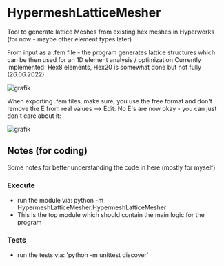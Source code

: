 # HypermeshLatticeMesher

Tool to generate lattice Meshes from existing hex meshes in Hyperworks (for now - maybe other element types later)

From input as a .fem file - the program generates lattice structures which can be then used for an 1D element analysis / optimization
Currently implemented: Hex8 elements, Hex20 is somewhat done but not fully (26.06.2022)

![grafik](https://user-images.githubusercontent.com/9959248/175821413-6ec8eb64-ae47-4e76-8399-81c49f231f12.png)


When exporting .fem files, make sure, you use the free format and don't remove the E from real values --> Edit: No E's are now okay - you can just don't care about it:

![grafik](https://user-images.githubusercontent.com/9959248/175821529-212807c2-0260-49d6-9094-f87b30b76a51.png)



## Notes (for coding)

Some notes for better understanding the code in here (mostly for myself)

### Execute

- run the module via: python -m HypermeshLatticeMesher.HypermeshLatticeMesher
- This is the top module which should contain the main logic for the program

### Tests

- run the tests via: 'python -m unittest discover'
